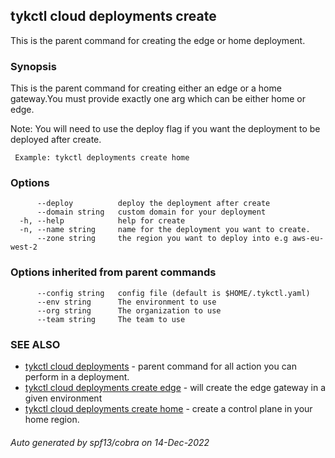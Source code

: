 ## tykctl cloud deployments create

This is the parent command for creating the edge or home deployment.

### Synopsis

This is the parent command for 
            creating either an edge or a home gateway.You must provide exactly one arg which can be either home or edge.

Note: You will need to use the deploy flag if you want the deployment to be deployed after create.
     
     Example: tykctl deployments create home


### Options

```
      --deploy          deploy the deployment after create
      --domain string   custom domain for your deployment
  -h, --help            help for create
  -n, --name string     name for the deployment you want to create.
      --zone string     the region you want to deploy into e.g aws-eu-west-2
```

### Options inherited from parent commands

```
      --config string   config file (default is $HOME/.tykctl.yaml)
      --env string      The environment to use
      --org string      The organization to use
      --team string     The team to use
```

### SEE ALSO

* [tykctl cloud deployments](tykctl_cloud_deployments.md)	 - parent command for all action you can perform in a deployment.
* [tykctl cloud deployments create edge](tykctl_cloud_deployments_create_edge.md)	 - will create the edge gateway in a given environment
* [tykctl cloud deployments create home](tykctl_cloud_deployments_create_home.md)	 - create a control plane in your home region.

###### Auto generated by spf13/cobra on 14-Dec-2022
